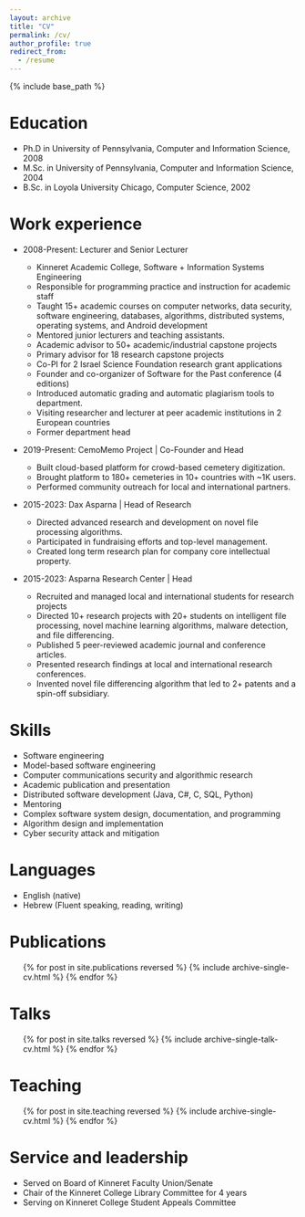 ```yaml
---
layout: archive
title: "CV"
permalink: /cv/
author_profile: true
redirect_from:
  - /resume
---
```


{% include base_path %}

Education
======
* Ph.D in University of Pennsylvania, Computer and Information Science, 2008
* M.Sc. in University of Pennsylvania, Computer and Information Science, 2004
* B.Sc. in Loyola University Chicago, Computer Science, 2002

Work experience
======
* 2008-Present: Lecturer and Senior Lecturer
  * Kinneret Academic College, Software + Information Systems Engineering
  * Responsible for programming practice and instruction for academic staff
  * Taught 15+ academic courses on computer networks, data security, software engineering, databases, algorithms, distributed systems, operating systems, and Android development
  * Mentored junior lecturers and teaching assistants.
  * Academic advisor to 50+ academic/industrial capstone projects
  * Primary advisor for 18 research capstone projects
  * Co-PI for 2 Israel Science Foundation research grant applications
  * Founder and co-organizer of Software for the Past conference (4 editions)
  * Introduced automatic grading and automatic plagiarism tools to department.
  * Visiting researcher and lecturer at peer academic institutions in 2 European countries
  * Former department head

* 2019-Present: CemoMemo Project | Co-Founder and Head 
  * Built cloud-based platform for crowd-based cemetery digitization.
  * Brought platform to 180+ cemeteries in 10+ countries with ~1K users.
  * Performed community outreach for local and international partners.

* 2015-2023: Dax Asparna | Head of Research
  * Directed advanced research and development on novel file processing algorithms.
  * Participated in fundraising efforts and top-level management.
  * Created long term research plan for company core intellectual property.

* 2015-2023: Asparna Research Center | Head
  * Recruited and managed local and international students for research projects
  * Directed 10+ research projects with 20+ students on intelligent file processing, novel machine learning algorithms, malware detection, and file differencing.
  * Published 5 peer-reviewed academic journal and conference articles. 
  * Presented research findings at local and international research conferences.
  * Invented novel file differencing algorithm that led to 2+ patents and a spin-off subsidiary.

  
Skills
======
* Software engineering
* Model-based software engineering
* Computer communications security and algorithmic research
* Academic publication and presentation
* Distributed software development (Java, C#, C, SQL, Python)
* Mentoring
* Complex software system design, documentation, and programming
* Algorithm design and implementation
* Cyber security attack and mitigation

Languages
======

* English (native)
* Hebrew (Fluent speaking, reading, writing)

Publications
======
  <ul>{% for post in site.publications reversed %}
    {% include archive-single-cv.html %}
  {% endfor %}</ul>
  
Talks
======
  <ul>{% for post in site.talks reversed %}
    {% include archive-single-talk-cv.html  %}
  {% endfor %}</ul>
  
Teaching
======
  <ul>{% for post in site.teaching reversed %}
    {% include archive-single-cv.html %}
  {% endfor %}</ul>
  
Service and leadership
======
* Served on Board of Kinneret Faculty Union/Senate
* Chair of the Kinneret College Library Committee for 4 years
* Serving on Kinneret College Student Appeals Committee
